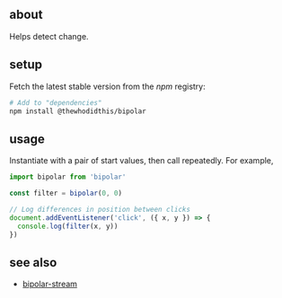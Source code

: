 ## about

Helps detect change.

## setup

Fetch the latest stable version from the _npm_ registry:

```sh
# Add to "dependencies"
npm install @thewhodidthis/bipolar
```

## usage

Instantiate with a pair of start values, then call repeatedly. For example,

```js
import bipolar from 'bipolar'

const filter = bipolar(0, 0)

// Log differences in position between clicks
document.addEventListener('click', ({ x, y }) => {
  console.log(filter(x, y))
})
```

## see also

- [bipolar-stream](https://github.com/thewhodidthis/bipolar-stream)
